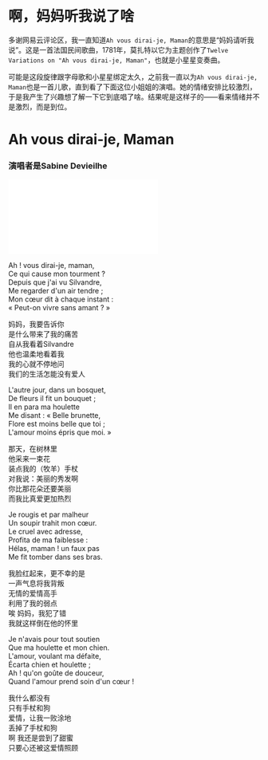 # 啊，妈妈听我说了啥


多谢网易云评论区，我一直知道`Ah vous dirai-je, Maman`的意思是“妈妈请听我说”。这是一首法国民间歌曲，1781年，莫扎特以它为主题创作了`Twelve Variations on "Ah vous dirai-je, Maman"`，也就是小星星变奏曲。

可能是这段旋律跟字母歌和小星星绑定太久，之前我一直以为`Ah vous dirai-je, Maman`也是一首儿歌，直到看了下面这位小姐姐的演唱。她的情绪安排比较激烈，于是我产生了兴趣想了解一下它到底唱了啥。结果呢是这样子的——看来情绪并不是激烈，而是到位。

# Ah vous dirai-je, Maman
### 演唱者是Sabine Devieilhe

<iframe src="//player.bilibili.com/player.html?aid=669258509&bvid=BV17a4y177Qz&cid=227246364&page=1&danmaku=0" scrolling="no" border="0" frameborder="no" framespacing="0" allowfullscreen="true"> </iframe>


Ah ! vous dirai-je, maman,        
Ce qui cause mon tourment ?     
Depuis que j'ai vu Silvandre,    
Me regarder d'un air tendre ;     
Mon cœur dit à chaque instant :       
« Peut-on vivre sans amant ? »     

妈妈，我要告诉你    
是什么带来了我的痛苦    
自从我看着Silvandre    
他也温柔地看着我    
我的心就不停地问    
我们的生活怎能没有爱人    

L'autre jour, dans un bosquet,     
De fleurs il fit un bouquet ;     
Il en para ma houlette     
Me disant : « Belle brunette,     
Flore est moins belle que toi ;     
L'amour moins épris que moi. »     

那天，在树林里    
他采来一束花    
装点我的（牧羊）手杖    
对我说：美丽的秀发啊    
你比那花朵还要美丽    
而我比真爱更加热烈    

Je rougis et par malheur     
Un soupir trahit mon cœur.     
Le cruel avec adresse,     
Profita de ma faiblesse :     
Hélas, maman ! un faux pas     
Me fit tomber dans ses bras.     

我脸红起来，更不幸的是    
一声气息将我背叛    
无情的爱情高手    
利用了我的弱点  
唉 妈妈，我犯了错  
我就这样倒在他的怀里     

Je n'avais pour tout soutien     
Que ma houlette et mon chien.     
L'amour, voulant ma défaite,     
Écarta chien et houlette ;     
Ah ! qu'on goûte de douceur,     
Quand l'amour prend soin d'un cœur !     

我什么都没有    
只有手杖和狗    
爱情，让我一败涂地    
丢掉了手杖和狗    
啊 我还是尝到了甜蜜    
只要心还被这爱情照顾   